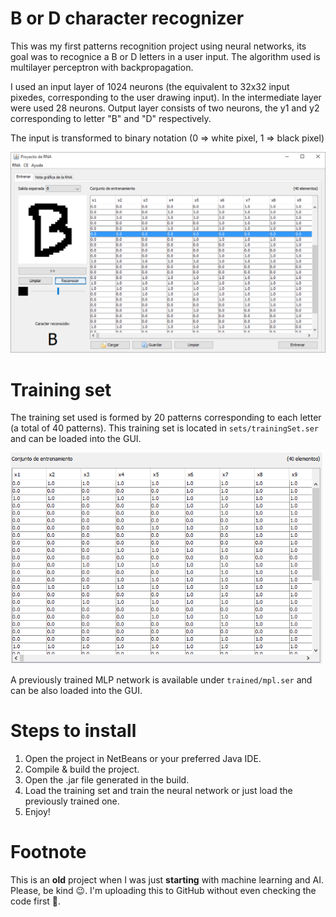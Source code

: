 # B or D character recognizer

This was my first patterns recognition project using neural networks, its goal was to recognice a B or D letters in a user input.
The algorithm used is multilayer perceptron with backpropagation.

I used an input layer of 1024 neurons (the equivalent to 32x32 input pixedes, corresponding to the user drawing input).
In the intermediate layer were used 28 neurons. Output layer consists of two neurons, the y1 and y2 corresponding to
letter "B" and "D" respectively.

The input is transformed to binary notation (0 => white pixel, 1 => black pixel)

![Project screenshot](docs/screenshot.png "Project screenshot")


# Training set

The training set used is formed by 20 patterns corresponding to each letter (a total of 40 patterns).
This training set is located in `sets/trainingSet.ser` and can be loaded into the GUI.

![Training set](docs/training-set.png "Training set")

A previously trained MLP network is available under `trained/mpl.ser` and can be also loaded into the GUI.

# Steps to install

1. Open the project in NetBeans or your preferred Java IDE.
2. Compile & build the project.
3. Open the .jar file generated in the build.
4. Load the training set and train the neural network or just load the previously trained one.
5. Enjoy!

# Footnote

This is an **old** project when I was just **starting** with machine learning and AI. Please, be kind 😉.
I'm uploading this to GitHub without even checking the code first 🧐.